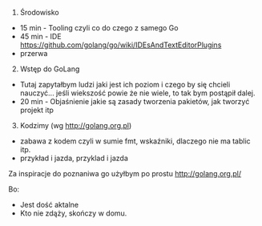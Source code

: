 1. Środowisko
- 15 min  - Tooling czyli co do czego z samego Go
- 45 min  - IDE https://github.com/golang/go/wiki/IDEsAndTextEditorPlugins
- przerwa
2. Wstęp do GoLang
  - Tutaj zapytałbym ludzi jaki jest ich poziom i czego by się chcieli nauczyć... jeśli wiekszość powie że nie wiele, to tak bym postąpił dalej.
  - 20 min - Objaśnienie jakie są zasady tworzenia pakietów, jak tworzyć projekt itp
3. Kodzimy (wg http://golang.org.pl)
- zabawa z kodem czyli w sumie fmt, wskaźniki, dlaczego nie ma tablic itp.
- przykład i jazda, przyklad i jazda

Za inspiracje do poznaniwa go użyłbym po prostu http://golang.org.pl/

Bo:
 - Jest dość aktalne
 - Kto nie zdąży, skończy w domu.
